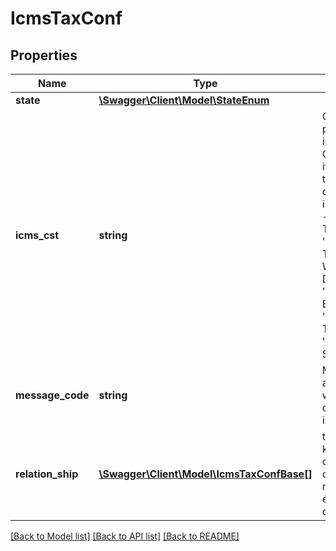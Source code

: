 # IcmsTaxConf

## Properties
Name | Type | Description | Notes
------------ | ------------- | ------------- | -------------
**state** | [**\Swagger\Client\Model\StateEnum**](StateEnum.md) |  | 
**icms_cst** | **string** | On sales process inform the CST hat the item linked to this configuration is subject to - &#39;00&#39; # TAXABLE - &#39;20&#39; # TAXABLE WITH BASE DISCOUNT - &#39;40&#39; # EXEMPT - &#39;41&#39; # NOT TAXABLE - &#39;50&#39; # SUSPENDED | [optional] 
**message_code** | **string** | Message to add to NF when this configuration is used | [optional] 
**relation_ship** | [**\Swagger\Client\Model\IcmsTaxConfBase[]**](IcmsTaxConfBase.md) | the mapping key is state code / A chave do mapeamento é o código do Estado. | [optional] 

[[Back to Model list]](../README.md#documentation-for-models) [[Back to API list]](../README.md#documentation-for-api-endpoints) [[Back to README]](../README.md)


